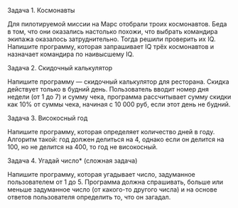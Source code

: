 Задача 1. Космонавты

Для пилотируемой миссии на Марс отобрали троих космонавтов. Беда в том, что они оказались настолько похожи, что выбрать командира экипажа оказалось затруднительно. Тогда решили проверить их IQ. Напишите программу, которая запрашивает IQ трёх космонавтов и назначает командира по наивысшему IQ.



Задача 2. Скидочный калькулятор

Напишите программу — скидочный калькулятор для ресторана. Скидка действует только в будний день. Пользователь вводит номер дня недели (от 1 до 7) и сумму чека, программа рассчитывает сумму скидки как 10% от суммы чека, начиная с 10 000 руб, если этот день не будний.



Задача 3. Високосный год

Напишите программу, которая определяет количество дней в году. Алгоритм такой: год должен делиться на 4, однако если он делится на 100, но не делится на 400, то год не високосный.



Задача 4. Угадай число* (сложная задача)

Напишите программу, которая угадывает число, задуманное пользователем от 1 до 5. Программа должна спрашивать, больше или меньше задуманное число (от какого-то другого числа) и на основе ответов пользователя определить то, что он загадал.